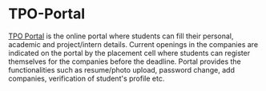 # TPO-Portal
[TPO Portal](https://tpoportal.000webhostapp.com) is the online portal where students can fill their personal, academic and project/intern details.
Current openings in the companies are indicated on the portal by the placement cell where students can register themselves for the companies before the deadline. 
Portal provides the functionalities such as resume/photo upload, password change, add companies, verification of student's profile etc.
